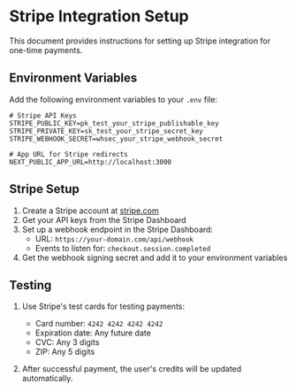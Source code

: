 # Stripe Integration Setup

This document provides instructions for setting up Stripe integration for one-time payments.

## Environment Variables

Add the following environment variables to your `.env` file:

```
# Stripe API Keys
STRIPE_PUBLIC_KEY=pk_test_your_stripe_publishable_key
STRIPE_PRIVATE_KEY=sk_test_your_stripe_secret_key
STRIPE_WEBHOOK_SECRET=whsec_your_stripe_webhook_secret

# App URL for Stripe redirects
NEXT_PUBLIC_APP_URL=http://localhost:3000
```

## Stripe Setup

1. Create a Stripe account at [stripe.com](https://stripe.com)
2. Get your API keys from the Stripe Dashboard
3. Set up a webhook endpoint in the Stripe Dashboard:
   - URL: `https://your-domain.com/api/webhook`
   - Events to listen for: `checkout.session.completed`
4. Get the webhook signing secret and add it to your environment variables

## Testing

1. Use Stripe's test cards for testing payments:

   - Card number: `4242 4242 4242 4242`
   - Expiration date: Any future date
   - CVC: Any 3 digits
   - ZIP: Any 5 digits

2. After successful payment, the user's credits will be updated automatically.
